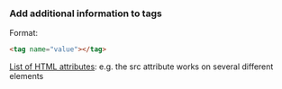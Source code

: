 ### Add additional information to tags  
Format:  
```html 
<tag name="value"></tag> 
``` 
[List of HTML attributes]:
e.g. the src attribute works on several different elements <audio>, <embed>, <iframe>, <img>, <input>, <script>, <source>, <track>, <video>

[List of HTML attributes]:https://developer.mozilla.org/en-US/docs/Web/HTML/Attributes

